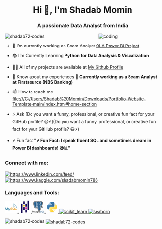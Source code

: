 <h1 align="center">Hi 👋, I'm Shadab Momin</h1>
<h3 align="center">A passionate Data Analyst from India</h3>

<img align="right" alt="coding" width="200" src="https://user-images.githubusercontent.com/55389276/140866485-8fb1c876-9a8f-4d6a-98dc-08c4981eaf70.gif)">


<p align="left"> <img src="https://komarev.com/ghpvc/?username=shadab72-codes&label=Profile%20views&color=0e75b6&style=flat" alt="shadab72-codes" /> </p>

- 🔭 I’m currently working on Scam Analyst [OLA Power Bi Project](github.com/shadab72-codes/Power-Bi-Dashboard)

- 📚 I’m Currently Learning **Python for Data Analysis & Visualization**

- 👨‍💻 All of my projects are available at [My Github Profile](github.com/shadab72-codes)

- 📄 Know about my experiences **🏢 Currently working as a Scam Analyst at Firstsource (NBS Banking)**

- 📫 How to reach me [file:///C:/Users/Shadab%20Momin/Downloads/Portfolio-Website-Template-main/index.html#home-section](file:///C:/Users/Shadab%20Momin/Downloads/Portfolio-Website-Template-main/index.html#home-section)

- ⚡ Ask [Do you want a funny, professional, or creative fun fact for your GitHub profile? 😃⚡](Do you want a funny, professional, or creative fun fact for your GitHub profile? 😃⚡)

- ⚡ Fun fact **"⚡ Fun Fact: I speak fluent SQL and sometimes dream in Power BI dashboards! 😆📊"**

<h3 align="left">Connect with me:</h3>
<p align="left">
<a href="https://linkedin.com/in/https://www.linkedin.com/feed/" target="blank"><img align="center" src="https://raw.githubusercontent.com/rahuldkjain/github-profile-readme-generator/master/src/images/icons/Social/linked-in-alt.svg" alt="https://www.linkedin.com/feed/" height="30" width="40" /></a>
<a href="https://kaggle.com/https://www.kaggle.com/shadabmomin786" target="blank"><img align="center" src="https://raw.githubusercontent.com/rahuldkjain/github-profile-readme-generator/master/src/images/icons/Social/kaggle.svg" alt="https://www.kaggle.com/shadabmomin786" height="30" width="40" /></a>
</p>

<h3 align="left">Languages and Tools:</h3>
<p align="left"> <a href="https://www.mysql.com/" target="_blank" rel="noreferrer"> <img src="https://raw.githubusercontent.com/devicons/devicon/master/icons/mysql/mysql-original-wordmark.svg" alt="mysql" width="40" height="40"/> </a> <a href="https://pandas.pydata.org/" target="_blank" rel="noreferrer"> <img src="https://raw.githubusercontent.com/devicons/devicon/2ae2a900d2f041da66e950e4d48052658d850630/icons/pandas/pandas-original.svg" alt="pandas" width="40" height="40"/> </a> <a href="https://www.postgresql.org" target="_blank" rel="noreferrer"> <img src="https://raw.githubusercontent.com/devicons/devicon/master/icons/postgresql/postgresql-original-wordmark.svg" alt="postgresql" width="40" height="40"/> </a> <a href="https://www.python.org" target="_blank" rel="noreferrer"> <img src="https://raw.githubusercontent.com/devicons/devicon/master/icons/python/python-original.svg" alt="python" width="40" height="40"/> </a> <a href="https://scikit-learn.org/" target="_blank" rel="noreferrer"> <img src="https://upload.wikimedia.org/wikipedia/commons/0/05/Scikit_learn_logo_small.svg" alt="scikit_learn" width="40" height="40"/> </a> <a href="https://seaborn.pydata.org/" target="_blank" rel="noreferrer"> <img src="https://seaborn.pydata.org/_images/logo-mark-lightbg.svg" alt="seaborn" width="40" height="40"/> </a> </p>

<p><img align="left" src="https://github-readme-stats.vercel.app/api/top-langs?username=shadab72-codes&show_icons=true&locale=en&layout=compact" alt="shadab72-codes" /></p>

<p>&nbsp;<img align="center" src="https://github-readme-stats.vercel.app/api?username=shadab72-codes&show_icons=true&locale=en" alt="shadab72-codes" /></p>
